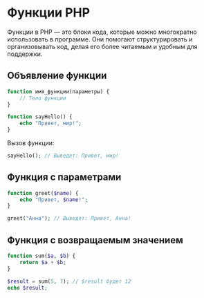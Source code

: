 # Функции PHP
Функции в PHP — это блоки кода, которые можно многократно использовать в программе. Они помогают структурировать и организовывать код, делая его более читаемым и удобным для поддержки.

## Объявление функции
```php
function имя_функции(параметры) {
    // Тело функции
}
```

```php
function sayHello() {
    echo "Привет, мир!";
}
```

Вызов функции:
```php
sayHello(); // Выведет: Привет, мир!
```

## Функция с параметрами
```php
function greet($name) {
    echo "Привет, $name!";
}

greet("Анна"); // Выведет: Привет, Анна!
```

## Функция с возвращаемым значением
```php
function sum($a, $b) {
    return $a + $b;
}

$result = sum(5, 7); // $result будет 12
echo $result;
```
